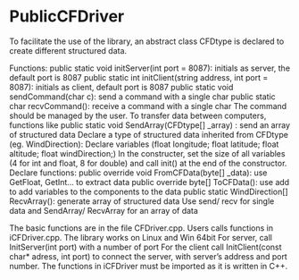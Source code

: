 # PublicCFDriver
To facilitate the use of the library, an abstract class CFDtype is declared to create different structured data. 

Functions:
public static void initServer(int port = 8087): initials as server, the default port is 8087
public static int initClient(string address, int port = 8087): initials as client, default port is 8087
public static void sendCommand(char c): send a command with a single char
public static char recvCommand(): receive a command with a single char
The command should be managed by the user.
To transfer data between computers, functions like
public static void SendArray(CFDtype[] _array) : send an array of structured data
Declare a type of structured data inherited from CFDtype (eg. WindDirection):
Declare variables (float longitude; float latitude; float altitude; float windDirection;)
In the constructer, set the size of all variables (4 for int and float, 8 for double) and call init() at the end of the constructor.
Declare functions:
public override void FromCFData(byte[] _data): use GetFloat, GetInt… to extract data
public override byte[] ToCFData(): use add to add variables to the components to the data
public static WindDirection[] RecvArray(): generate array of structured data 
Use send/ recv for single data and SendArray/ RecvArray for an array of data

The basic functions are in the file CFDriver.cpp. Users calls functions in iCFDriver.cpp.
The library works on Linux and Win 64bit
For server, call InitServer(int port) with a number of port
For the client call InitClient(const char* adress, int port) to connect the server, with server’s address and port number.
The functions in iCFDriver must be imported as it is written in C++.


